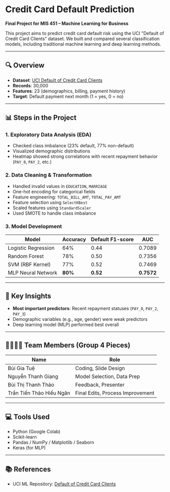 # Credit Card Default Prediction

**Final Project for MIS 451 – Machine Learning for Business**

This project aims to predict credit card default risk using the UCI "Default of Credit Card Clients" dataset. We built and compared several classification models, including traditional machine learning and deep learning methods.

---

## 🔍 Overview

- **Dataset**: [UCI Default of Credit Card Clients](https://archive.ics.uci.edu/dataset/350/default+of+credit+card+clients)
- **Records**: 30,000
- **Features**: 23 (demographics, billing, payment history)
- **Target**: Default payment next month (1 = yes, 0 = no)

---

## 📊 Steps in the Project

### 1. Exploratory Data Analysis (EDA)
- Checked class imbalance (23% default, 77% non-default)
- Visualized demographic distributions
- Heatmap showed strong correlations with recent repayment behavior (`PAY_0`, `PAY_2`, etc.)

### 2. Data Cleaning & Transformation
- Handled invalid values in `EDUCATION`, `MARRIAGE`
- One-hot encoding for categorical fields
- Feature engineering: `TOTAL_BILL_AMT`, `TOTAL_PAY_AMT`
- Feature selection using `SelectKBest`
- Scaled features using `StandardScaler`
- Used SMOTE to handle class imbalance

### 3. Model Development
| Model                 | Accuracy | Default F1-score | AUC     |
|----------------------|----------|------------------|---------|
| Logistic Regression  | 64%      | 0.44             | 0.7089  |
| Random Forest        | 78%      | 0.50             | 0.7356  |
| SVM (RBF Kernel)     | 77%      | 0.52             | 0.7469  |
| MLP Neural Network   | **80%**  | **0.52**         | **0.7572**  |

---

## 📌 Key Insights
- **Most important predictors**: Recent repayment statuses (`PAY_0`, `PAY_2`, `PAY_3`)
- Demographic variables (e.g., age, gender) were weak predictors
- Deep learning model (MLP) performed best overall

---

## 👨‍👩‍👧‍👦 Team Members (Group 4 Pieces)
| Name                  | Role                          |
|-----------------------|-------------------------------|
| Bùi Gia Tuệ           | Coding, Slide Design          |
| Nguyễn Thanh Giang    | Model Selection, Data Prep    |
| Bùi Thị Thanh Thảo    | Feedback, Presenter           |
| Trần Tiến Thảo Hiếu Ngân | Final Edits, Process Improvement |

---

## 💻 Tools Used
- Python (Google Colab)
- Scikit-learn
- Pandas / NumPy / Matplotlib / Seaborn
- Keras (for MLP)

---

## 📚 References
- UCI ML Repository: [Default of Credit Card Clients](https://archive.ics.uci.edu/dataset/350/default+of+credit+card+clients)

